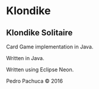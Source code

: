 # Klondike
## Klondike Solitaire

Card Game implementation in Java. 

Written in Java. 

Written using Eclipse Neon. 

Pedro Pachuca &copy; 2016
